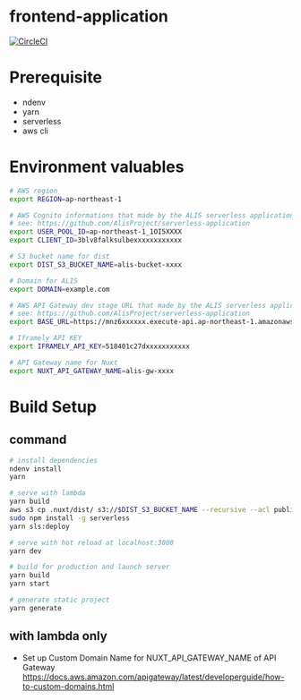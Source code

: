 # frontend-application
[![CircleCI](https://circleci.com/gh/AlisProject/frontend-application.svg?style=svg)](https://circleci.com/gh/AlisProject/frontend-application)

# Prerequisite 
- ndenv
- yarn
- serverless
- aws cli

# Environment valuables

```bash
# AWS region
export REGION=ap-northeast-1

# AWS Cognito informations that made by the ALIS serverless application.
# see: https://github.com/AlisProject/serverless-application
export USER_POOL_ID=ap-northeast-1_1OI5XXXX
export CLIENT_ID=3blv8falksulbexxxxxxxxxxxx

# S3 bucket name for dist
export DIST_S3_BUCKET_NAME=alis-bucket-xxxx

# Domain for ALIS
export DOMAIN=example.com

# AWS API Gateway dev stage URL that made by the ALIS serverless application.
# see: https://github.com/AlisProject/serverless-application
export BASE_URL=https://mnz6xxxxxx.execute-api.ap-northeast-1.amazonaws.com/dev

# Iframely API KEY
export IFRAMELY_API_KEY=518401c27dxxxxxxxxxxx

# API Gateway name for Nuxt
export NUXT_API_GATEWAY_NAME=alis-gw-xxxx
```

# Build Setup

## command
``` bash
# install dependencies
ndenv install
yarn

# serve with lambda
yarn build
aws s3 cp .nuxt/dist/ s3://$DIST_S3_BUCKET_NAME --recursive --acl public-read
sudo npm install -g serverless
yarn sls:deploy

# serve with hot reload at localhost:3000
yarn dev

# build for production and launch server
yarn build
yarn start

# generate static project
yarn generate
```

## with lambda only
- Set up Custom Domain Name for NUXT_API_GATEWAY_NAME of API Gateway
  https://docs.aws.amazon.com/apigateway/latest/developerguide/how-to-custom-domains.html
